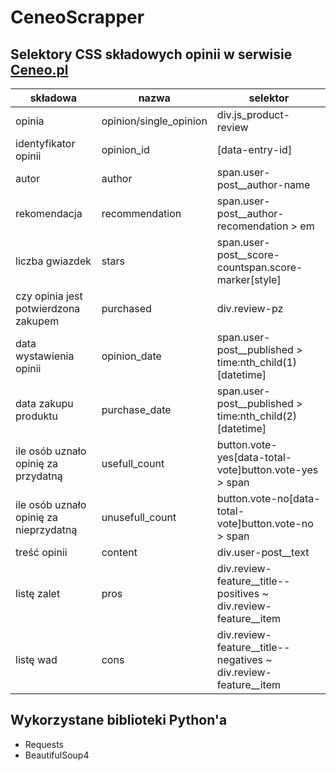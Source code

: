 # CeneoScrapper
## Selektory CSS składowych opinii  w serwisie [Ceneo.pl](https://www.ceneo.pl/)


| składowa | nazwa | selektor |
| --- | --- | --- |
| opinia | opinion/single\_opinion | div.js\_product-review |
| identyfikator opinii | opinion\_id | [data-entry-id] |
| autor | author | span.user-post\_\_author-name |
| rekomendacja | recommendation | span.user-post\_\_author-recomendation \> em |
| liczba gwiazdek | stars | span.user-post\_\_score-countspan.score-marker[style] |
| czy opinia jest potwierdzona zakupem | purchased | div.review-pz |
| data wystawienia opinii | opinion\_date | span.user-post\_\_published \> time:nth\_child(1)[datetime] |
| data zakupu produktu | purchase\_date | span.user-post\_\_published \> time:nth\_child(2)[datetime] |
| ile osób uznało opinię za przydatną | usefull\_count | button.vote-yes[data-total-vote]button.vote-yes \> span |
| ile osób uznało opinię za nieprzydatną | unusefull\_count | button.vote-no[data-total-vote]button.vote-no \> span |
| treść opinii | content | div.user-post\_\_text |
| listę zalet | pros | div.review-feature\_\_title--positives ~ div.review-feature\_\_item |
| listę wad | cons | div.review-feature\_\_title--negatives ~ div.review-feature\_\_item |

## Wykorzystane biblioteki Python'a
- Requests
- BeautifulSoup4
